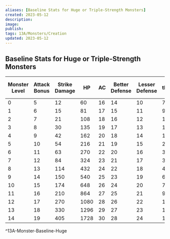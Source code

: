 ```yaml
---
aliases: [Baseline Stats for Huge or Triple-Strength Monsters]
created: 2023-05-12
description: 
image: 
publish: 
tags: 13A/Monsters/Creation
updated: 2023-05-12
---
```


## Baseline Stats for Huge or Triple-Strength Monsters

| Monster Level | Attack Bonus | Strike Damage | HP   | AC  | Better Defense | Lesser Defense | Fear threshold (HP) |
| ------------- | ------------ | ------------- | ---- | --- | -------------- | -------------- | ------------------- |
| 0             | 5            | 12            | 60   | 16  | 14             | 10             | 7                   |
| 1             | 6            | 15            | 81   | 17  | 15             | 11             | 9                   |
| 2             | 7            | 21            | 108  | 18  | 16             | 12             | 12                  |
| 3             | 8            | 30            | 135  | 19  | 17             | 13             | 15                  |
| 4             | 9            | 42            | 162  | 20  | 18             | 14             | 18                  |
| 5             | 10           | 54            | 216  | 21  | 19             | 15             | 24                  |
| 6             | 11           | 63            | 270  | 22  | 20             | 16             | 30                  |
| 7             | 12           | 84            | 324  | 23  | 21             | 17             | 36                  |
| 8             | 13           | 114           | 432  | 24  | 22             | 18             | 48                  |
| 9             | 14           | 150           | 540  | 25  | 23             | 19             | 60                  |
| 10            | 15           | 174           | 648  | 26  | 24             | 20             | 72                  |
| 11            | 16           | 210           | 864  | 27  | 25             | 21             | 96                  |
| 12            | 17           | 270           | 1080 | 28  | 26             | 22             | 120                 |
| 13            | 18           | 330           | 1296 | 29  | 27             | 23             | 144                 |
| 14            | 19           | 405           | 1728 | 30  | 28             | 24             | 192                 |
^13A-Monster-Baseline-Huge